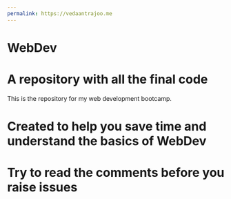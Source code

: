 ```yaml
---
permalink: https://vedaantrajoo.me
---
```




# WebDev
# A repository with all the final code
This is the repository for my web development bootcamp.
# Created to help you save time and understand the basics of WebDev
# Try to read the comments before you raise issues

